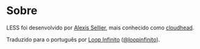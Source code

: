 Sobre
=====

LESS foi desenvolvido por [Alexis Sellier](http://cloudhead.io), mais conhecido como [cloudhead](http://cloudhead.io).

Traduzido para o português por [Loop Infinito](http://loopinfinito.com.br) ([@loopinfinito](http://twitter.com/loopinfinito)).